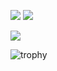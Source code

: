 ![](https://github-profile-summary-cards.vercel.app/api/cards/stats?username=moritanuki&theme=github_dark)
![](https://github-profile-summary-cards.vercel.app/api/cards/repos-per-language?username=moritanuki&theme=github_dark)

![](https://github-profile-summary-cards.vercel.app/api/cards/profile-details?username=moritanuki&theme=github_dark)

![trophy](https://github-profile-trophy.vercel.app/?username=moritanuki&theme=algolia&column=5&margin-w=30&margin-h=15)
